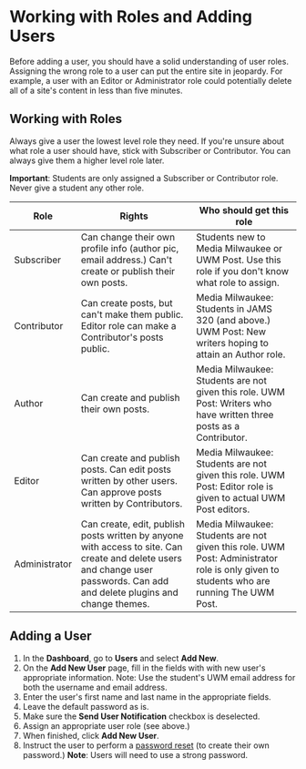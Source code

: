 # Working with Roles and Adding Users

Before adding a user, you should have a solid understanding of user roles. Assigning the wrong role to a user can put the entire site in jeopardy. For example, a user with an Editor or Administrator role could potentially delete all of a site's content in less than five minutes.

## Working with Roles

Always give a user the lowest level role they need. If you're unsure about what role a user should have, stick with Subscriber or Contributor. You can always give them a higher level role later.

**Important**: Students are only assigned a Subscriber or Contributor role. Never give a student any other role.

| Role          | Rights                                                                                                                                                                      | Who should get this role                                                                                                                |
| ------------- | --------------------------------------------------------------------------------------------------------------------------------------------------------------------------- | --------------------------------------------------------------------------------------------------------------------------------------- |
| Subscriber    | Can change their own profile info (author pic, email address.) Can't create or publish their own posts.                                                                     | Students new to Media Milwaukee or UWM Post. Use this role if you don't know what role to assign.                                       |
| Contributor   | Can create posts, but can't make them public. Editor role can make a Contributor's posts public.                                                                            | Media Milwaukee: Students in JAMS 320 (and above.) UWM Post: New writers hoping to attain an Author role.                               |
| Author        | Can create and publish their own posts.                                                                                                                                     | Media Milwaukee: Students are not given this role. UWM Post: Writers who have written three posts as a Contributor.                     |
| Editor        | Can create and publish posts. Can edit posts written by other users. Can approve posts written by Contributors.                                                             | Media Milwaukee: Students are not given this role. UWM Post: Editor role is given to actual UWM Post editors.                           |
| Administrator | Can create, edit, publish posts written by anyone with access to site. Can create and delete users and change user passwords. Can add and delete plugins and change themes. | Media Milwaukee: Students are not given this role. UWM Post: Administrator role is only given to students who are running The UWM Post. |

## Adding a User

1. In the **Dashboard**, go to **Users** and select **Add New**.
2. On the **Add New User** page, fill in the fields with with new user's appropriate information. Note: Use the student's UWM email address for both the username and email address.
3. Enter the user's first name and last name in the appropriate fields.&#x20;
4. Leave the default password as is.
5. Make sure the **Send User Notification** checkbox is deselected.
6. Assign an appropriate user role (see above.)
7. When finished, click **Add New User**.&#x20;
8. Instruct the user to perform a [password reset](https://app.gitbook.com/accessing-the-news-site/resetting-your-password.md) (to create their own password.) **Note**: Users will need to use a strong password.&#x20;
